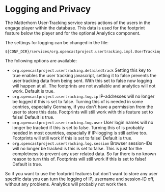 Logging and Privacy
===================

The Matterhorn User-Tracking service stores actions of the users in the engage player within the database. This data is
used for the footprint feature below the player and for the optional Analytics component.

The settings for logging can be changed in the file:

    ${CONF_DIR}/services/org.opencastproject.usertracking.impl.UserTrackingServiceImpl.properties

The following options are available:

 - `org.opencastproject.usertracking.detailedtrack`
   Setting this key to true enables the user tracking javascript, setting it to false prevents the user tracking data
   from being sent. With this set to false now logging will happen at all. The footprints are not available and
   analytics will not work. Default is true.
 - `org.opencastproject.usertracking.log.ip`
   IP-addresses will no longer be logged if this is set to false. Turning this of is needed in some contries, especially
   Germany, if you don't have a permission from the user to store this data. Footprints will still work with this
   feature set to false! Default is true.
 - `org.opencastproject.usertracking.log.user`
   User login names will no longer be tracked if this is set to false. Turning this of is probably needed in most
   countries, espacially if IP-logging is still active too. Footprints will still work if this is set to false! Default
   is true.
 - `org.opencastproject.usertracking.log.session`
   Browser session-IDs will no longer be tracked is this is set to false. This is just for the completness to prevent
   any user related data. So far there is no known reason to turn this of. Footprints will still work if this is set to
   false!  Default is true.

So if you want to use the footprint features but don't want to store any user specific data you can turn the logging of
IP, username and session-ID off, without any problems. Analytics will probably not work then.

